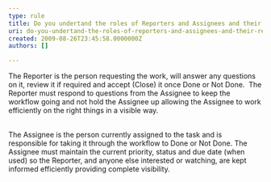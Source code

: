 ```yaml
---
type: rule
title: Do you undertand the roles of Reporters and Assignees and their responsibilities?
uri: do-you-undertand-the-roles-of-reporters-and-assignees-and-their-responsibilities
created: 2009-08-26T23:45:58.0000000Z
authors: []

---
```


The Reporter is the person requesting the work, will answer any questions on it, review it if required and accept (Close) it once Done or Not Done.  The Reporter must respond to questions from the Assignee to keep the workflow going and not hold the Assignee up allowing the Assignee to work efficiently on the right things in a visible way.

<br>The Assignee is the person currently assigned to the task and is responsible for taking it through the workflow to Done or Not Done. The Assignee must maintain the current priority, status and due date (when used) so the Reporter, and anyone else interested or watching, are kept informed efficiently providing complete visibility.
